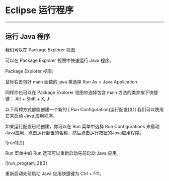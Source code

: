 # Eclipse 运行程序
* * *

## 运行 Java 程序

我们可以在 Package Explorer 视图

可以在 Package Explorer 视图中快速运行 Java 程序。

Package Explorer 视图:

鼠标右击包好 main 函数的 java 类选择 Run As > Java Application

同样你也可以在 Package Explorer 视图中选择包含 main 方法的类并按下快捷键： Alt + Shift + X, J

以下两种方式都能创建一个新的 [ Run Configuration(运行配置)][1] 我们可以使用它来启动 Java 应用程序。

如果运行配置已经创建，你可以在 Run 菜单中选择 Run Configurations 来启动 Java应用，点击运行配置的名称，然后点击运行按钮的Java应用程序。

![run1][2]

Run 菜单中的 Run 选项可以重新启动先前启动 Java 应用。

![run_program_2][3]

重新启动先前启动 Java 应用快捷键为 Ctrl + F11。